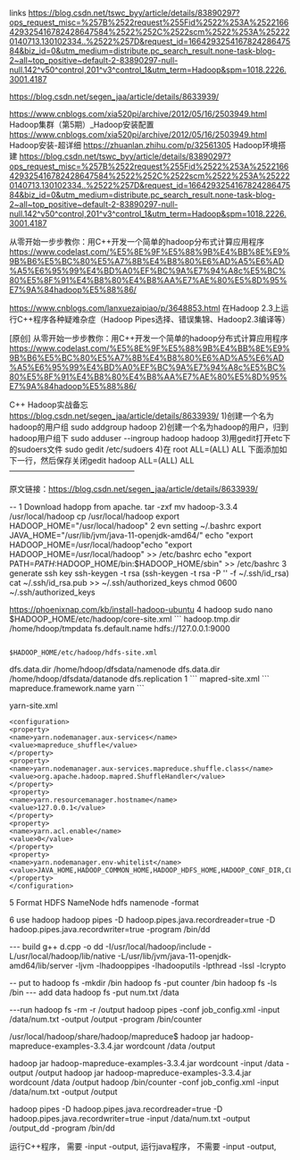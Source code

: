 links https://blog.csdn.net/tswc_byy/article/details/83890297?ops_request_misc=%257B%2522request%255Fid%2522%253A%2522166429325416782428647584%2522%252C%2522scm%2522%253A%252220140713.130102334..%2522%257D&request_id=166429325416782428647584&biz_id=0&utm_medium=distribute.pc_search_result.none-task-blog-2~all~top_positive~default-2-83890297-null-null.142^v50^control,201^v3^control_1&utm_term=Hadoop&spm=1018.2226.3001.4187

https://blog.csdn.net/segen_jaa/article/details/8633939/

https://www.cnblogs.com/xia520pi/archive/2012/05/16/2503949.html
Hadoop集群（第5期）_Hadoop安装配置
https://www.cnblogs.com/xia520pi/archive/2012/05/16/2503949.html
Hadoop安装-超详细
https://zhuanlan.zhihu.com/p/32561305
Hadoop环境搭建
https://blog.csdn.net/tswc_byy/article/details/83890297?ops_request_misc=%257B%2522request%255Fid%2522%253A%2522166429325416782428647584%2522%252C%2522scm%2522%253A%252220140713.130102334..%2522%257D&request_id=166429325416782428647584&biz_id=0&utm_medium=distribute.pc_search_result.none-task-blog-2~all~top_positive~default-2-83890297-null-null.142^v50^control,201^v3^control_1&utm_term=Hadoop&spm=1018.2226.3001.4187

从零开始一步步教你：用C++开发一个简单的hadoop分布式计算应用程序
https://www.codelast.com/%E5%8E%9F%E5%88%9B%E4%BB%8E%E9%9B%B6%E5%BC%80%E5%A7%8B%E4%B8%80%E6%AD%A5%E6%AD%A5%E6%95%99%E4%BD%A0%EF%BC%9A%E7%94%A8c%E5%BC%80%E5%8F%91%E4%B8%80%E4%B8%AA%E7%AE%80%E5%8D%95%E7%9A%84hadoop%E5%88%86/

https://www.cnblogs.com/lanxuezaipiao/p/3648853.html
在Hadoop 2.3上运行C++程序各种疑难杂症（Hadoop Pipes选择、错误集锦、Hadoop2.3编译等）

[原创] 从零开始一步步教你：用C++开发一个简单的hadoop分布式计算应用程序
https://www.codelast.com/%E5%8E%9F%E5%88%9B%E4%BB%8E%E9%9B%B6%E5%BC%80%E5%A7%8B%E4%B8%80%E6%AD%A5%E6%AD%A5%E6%95%99%E4%BD%A0%EF%BC%9A%E7%94%A8c%E5%BC%80%E5%8F%91%E4%B8%80%E4%B8%AA%E7%AE%80%E5%8D%95%E7%9A%84hadoop%E5%88%86/

C++ Hadoop实战备忘
https://blog.csdn.net/segen_jaa/article/details/8633939/
1)创建一个名为hadoop的用户组
      sudo addgroup hadoop
    2)创建一个名为hadoop的用户，归到hadoop用户组下
      sudo adduser --ingroup hadoop hadoop
    3)用gedit打开etc下的sudoers文件
      sudo gedit /etc/sudoers
    4)在 root   ALL=(ALL)  ALL 下面添加如下一行，然后保存关闭gedit
      hadoop  ALL=(ALL)  ALL
————————————————

原文链接：https://blog.csdn.net/segen_jaa/article/details/8633939/

--
 1 Download hadopp from apache.
    tar -zxf
    mv hadoop-3.3.4 /usr/local/hadoop
    cp /usr/local/hadoop 
    export HADOOP_HOME="/usr/local/hadoop"
 2 evn setting ~/.bashrc
    export JAVA_HOME="/usr/lib/jvm/java-11-openjdk-amd64/"
    echo "export HADOOP_HOME=/usr/local/hadoop"echo "export HADOOP_HOME=/usr/local/hadoop" >> /etc/bashrc
    echo "export PATH=$PATH:$HADOOP_HOME/bin:$HADOOP_HOME/sbin" >> /etc/bashrc
 3 generate ssh key
    ssh-keygen -t rsa (ssh-keygen -t rsa -P '' -f ~/.ssh/id_rsa)
    cat ~/.ssh/id_rsa.pub >> ~/.ssh/authorized_keys
    chmod 0600 ~/.ssh/authorized_keys



https://phoenixnap.com/kb/install-hadoop-ubuntu
 4 hadoop
    sudo nano $HADOOP_HOME/etc/hadoop/core-site.xml
    ```
    <configuration>
<property>
<name>hadoop.tmp.dir</name>
<value>/home/hdoop/tmpdata</value>
</property>
<property>
<name>fs.default.name</name>
<value>hdfs://127.0.0.1:9000</value>
</property>
</configuration>
```

$HADOOP_HOME/etc/hadoop/hdfs-site.xml
```
<configuration>
<property>
<name>dfs.data.dir</name>
<value>/home/hdoop/dfsdata/namenode</value>
</property>
<property>
<name>dfs.data.dir</name>
<value>/home/hdoop/dfsdata/datanode</value>
</property>
<property>
<name>dfs.replication</name>
<value>1</value>
</property>
</configuration>
```
  mapred-site.xml
  ```
  <configuration>
<property>
<name>mapreduce.framework.name</name>
<value>yarn</value>
</property>
</configuration>
```


yarn-site.xml
```
<configuration>
<property>
<name>yarn.nodemanager.aux-services</name>
<value>mapreduce_shuffle</value>
</property>
<property>
<name>yarn.nodemanager.aux-services.mapreduce.shuffle.class</name>
<value>org.apache.hadoop.mapred.ShuffleHandler</value>
</property>
<property>
<name>yarn.resourcemanager.hostname</name>
<value>127.0.0.1</value>
</property>
<property>
<name>yarn.acl.enable</name>
<value>0</value>
</property>
<property>
<name>yarn.nodemanager.env-whitelist</name>   
<value>JAVA_HOME,HADOOP_COMMON_HOME,HADOOP_HDFS_HOME,HADOOP_CONF_DIR,CLASSPATH_PERPEND_DISTCACHE,HADOOP_YARN_HOME,HADOOP_MAPRED_HOME</value>
</property>
</configuration>
```


5 Format HDFS NameNode
    hdfs namenode -format




6 use hadoop
hadoop pipes -D hadoop.pipes.java.recordreader=true -D hadoop.pipes.java.recordwriter=true -program /bin/dd


--- build
g++ d.cpp -o dd  -I/usr/local/hadoop/include -L/usr/local/hadoop/lib/native -L/usr/lib/jvm/java-11-openjdk-amd64/lib/server -ljvm -lhadooppipes -lhadooputils -lpthread -lssl -lcrypto

-- put to 
hadoop fs -mkdir /bin
hadoop fs -put counter /bin
hadoop fs -ls /bin
--- add data
hadoop fs -put num.txt /data

---run
hadoop fs -rm -r /output
hadoop pipes -conf job_config.xml -input /data/num.txt -output /output -program /bin/counter

/usr/local/hadoop/share/hadoop/mapreduce$ hadoop jar hadoop-mapreduce-examples-3.3.4.jar wordcount /data  /output


hadoop jar hadoop-mapreduce-examples-3.3.4.jar wordcount -input /data  -output /output
hadoop jar hadoop-mapreduce-examples-3.3.4.jar wordcount /data /output
hadoop /bin/counter -conf job_config.xml -input /data/num.txt -output /output 

hadoop pipes -D hadoop.pipes.java.recordreader=true -D hadoop.pipes.java.recordwriter=true -input /data/num.txt -output /output_dd -program /bin/dd

运行C++程序， 需要 -input -output,
运行java程序， 不需要 -input -output,